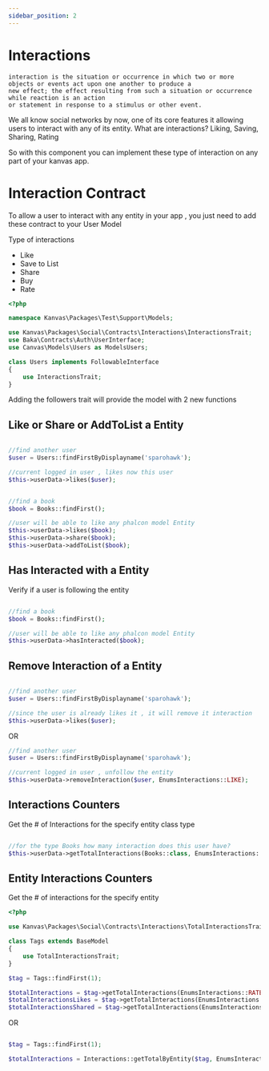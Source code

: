 ```yaml
---
sidebar_position: 2
---
```


# Interactions

```
interaction is the situation or occurrence in which two or more objects or events act upon one another to produce a
new effect; the effect resulting from such a situation or occurrence while reaction is an action 
or statement in response to a stimulus or other event.
```

We all know social networks by now, one of its core features it allowing users to interact with any of its entity. What are interactions? Liking, Saving, Sharing, Rating 

So with this component you can implement these type of interaction on any part of your kanvas app.

# Interaction Contract

To allow a user to interact with any entity in your app , you just need to add these contract to your User Model

Type of interactions
- Like
- Save to List
- Share
- Buy
- Rate

```php
<?php

namespace Kanvas\Packages\Test\Support\Models;

use Kanvas\Packages\Social\Contracts\Interactions\InteractionsTrait;
use Baka\Contracts\Auth\UserInterface;
use Canvas\Models\Users as ModelsUsers;

class Users implements FollowableInterface
{
    use InteractionsTrait;
}

```

Adding the followers trait will provide the model with 2 new functions

Like or Share or AddToList a Entity
-------------------

```php

//find another user 
$user = Users::findFirstByDisplayname('sparohawk');

//current logged in user , likes now this user
$this->userData->likes($user);
```

```php

//find a book
$book = Books::findFirst();

//user will be able to like any phalcon model Entity
$this->userData->likes($book);
$this->userData->share($book);
$this->userData->addToList($book);
```

Has Interacted with a Entity
----------

Verify if a user is following the entity

```php

//find a book
$book = Books::findFirst();

//user will be able to like any phalcon model Entity
$this->userData->hasInteracted($book);
```

Remove Interaction of a Entity
----------

```php

//find another user 
$user = Users::findFirstByDisplayname('sparohawk');

//since the user is already likes it , it will remove it interaction
$this->userData->likes($user);
```

OR

```php
//find another user 
$user = Users::findFirstByDisplayname('sparohawk');

//current logged in user , unfollow the entity
$this->userData->removeInteraction($user, EnumsInteractions::LIKE);
```

Interactions Counters
-----

Get the # of Interactions for the specify entity class type

```php

//for the type Books how many interaction does this user have?
$this->userData->getTotalInteractions(Books::class, EnumsInteractions::SAVE);

```

Entity Interactions Counters
-----

Get the # of interactions for the specify entity 

```php
<?php

use Kanvas\Packages\Social\Contracts\Interactions\TotalInteractionsTrait;

class Tags extends BaseModel
{
    use TotalInteractionsTrait;
}

$tag = Tags::findFirst(1);

$totalInteractions = $tag->getTotalInteractions(EnumsInteractions::RATE);
$totalInteractionsLikes = $tag->getTotalInteractions(EnumsInteractions::LIKES);
$totalInteractionsShared = $tag->getTotalInteractions(EnumsInteractions::SHARE);

```

OR 

```php

$tag = Tags::findFirst(1);

$totalInteractions = Interactions::getTotalByEntity($tag, EnumsInteractions::RATE);

```

